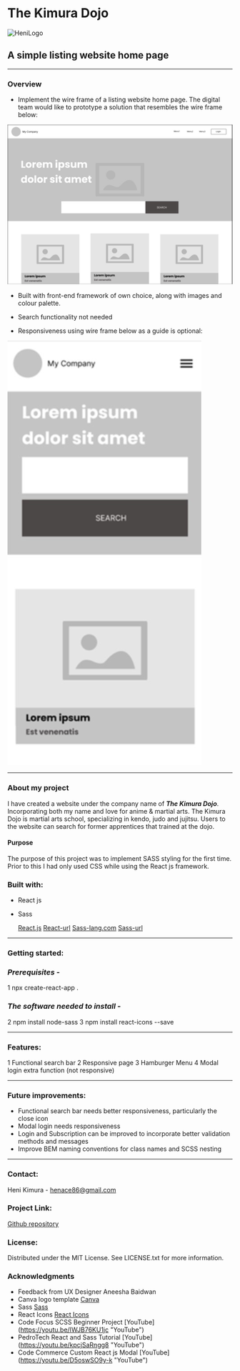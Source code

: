 # The Kimura Dojo

![HeniLogo](./src/assets/HeniLogo.jpg)

## A simple listing website home page

---

### **Overview**

- Implement the wire frame of a listing website home page. The digital team would like to prototype a solution that resembles the wire frame below:

![wireframe1](./src/assets/wireframe1.jpg)

- Built with front-end framework of own choice, along with images and colour palette.

- Search functionality not needed

- Responsiveness using wire frame below as a guide is optional:

![wireframe2](./src/assets/wireframe2.jpg)

---

### **About my project**

I have created a website under the company name of **_The Kimura Dojo_**. Incorporating both my name and love for anime & martial arts. The Kimura Dojo is martial arts school, specializing in kendo, judo and jujitsu. Users to the website can search for former apprentices that trained at the dojo.

#### **Purpose**

The purpose of this project was to implement SASS styling for the first time. Prior to this I had only used CSS while using the React js framework.

### **Built with:**

- React js
- Sass

  [React.js](https://img.shields.io/badge/React-20232A?style=for-the-badge&logo-react&logoColor=61DAFB "Reactjs")
  [React-url](https://reactjs.org/ "Reacturl")
  [Sass-lang.com](https://img.shields.io/badge/Sass-20232A?style=for-the-badge&logo-sass&logoColor=CF649A "Sasslangcom")
  [Sass-url](https://sass-lang.com/ "Sassurl")

---

### **Getting started:**

### _Prerequisites -_

1 npx create-react-app .

### _The software needed to install -_

2 npm install node-sass
3 npm install react-icons --save

---

### **Features:**

1 Functional search bar
2 Responsive page
3 Hamburger Menu
4 Modal login extra function (not responsive)

---

### **Future improvements:**

- Functional search bar needs better responsiveness, particularly the close icon
- Modal login needs responsiveness
- Login and Subscription can be improved to incorporate better validation methods and messages
- Improve BEM naming conventions for class names and SCSS nesting

---

### **Contact:**

Heni Kimura - henace86@gmail.com

### **Project Link:**

[Github repository](https://github.com/HMoana/M0.git "Github repository")

### **License:**

Distributed under the MIT License. See LICENSE.txt for more information.

### **Acknowledgments**

- Feedback from UX Designer Aneesha Baidwan
- Canva logo template [Canva](https://www.canva.com/templates/ "Canva")
- Sass [Sass](https://sass-lang.com/ "Sass")
- React Icons [React Icons](https://react-icons.github.io/react-icons/ "React Icons")
- Code Focus SCSS Beginner Project [YouTube] (<https://youtu.be/IWJB76KU1jc> "YouTube")
- PedroTech React and Sass Tutorial [YouTube] (<https://youtu.be/kpcjSaRngg8> "YouTube")
- Code Commerce Custom React js Modal [YouTube] (<https://youtu.be/D5oswSO9y-k> "YouTube")
